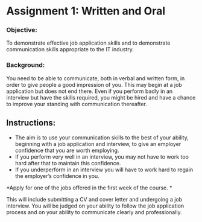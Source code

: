 # Assignment 1: Written and Oral

### Objective: 
To demonstrate effective job application skills and to demonstrate communication skills appropriate to the IT industry.

### Background: 
You need to be able to communicate, both in verbal and written form, in order to give people a good impression of you. This may begin at a job application but does not end there. Even if you perform badly in an interview but have the skills required, you might be hired and have a chance to improve your standing with communication thereafter.

## Instructions:

-	The aim is to use your communication skills to the best of your ability, beginning with a job application and interview, to give an employer confidence that you are worth employing.
-	If you perform very well in an interview, you may not have to work too hard after that to maintain this confidence.
-	If you underperform in an interview you will have to work hard to regain the employer’s confidence in you.

*Apply for one of the jobs offered in the first week of the course. *

This will include submitting a CV and cover letter and undergoing a job interview.
You will be judged on your ability to follow the job application process and on your ability to communicate clearly and professionally.
